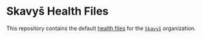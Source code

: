 # Skavyš Health Files

This repository contains the default [health files][1] for the [`Skavyš`][2] organization.

[1]: https://docs.github.com/en/communities/setting-up-your-project-for-healthy-contributions/creating-a-default-community-health-file
[2]: https://github.com/skavys
